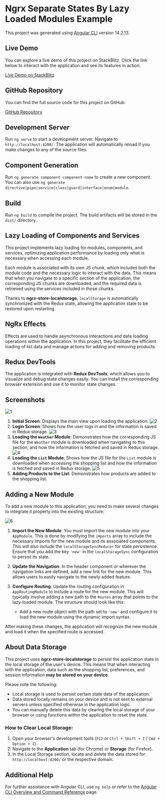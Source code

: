 # Ngrx Separate States By Lazy Loaded Modules Example

This project was generated using [Angular CLI](https://github.com/angular/angular-cli) version 14.2.13.

## Live Demo

You can explore a live demo of this project on StackBlitz. Click the link below to interact with the application and see its features in action:

<a href="https://stackblitz.com/~/github.com/caballeroluis/ngrx-separate-state-by-lazy-module-example" target="_blank" rel="noopener noreferrer">Live Demo on StackBlitz</a>

## GitHub Repository

You can find the full source code for this project on GitHub:

[GitHub Repository](https://github.com/caballeroluis/ngrx-separate-state-by-lazy-module-example)

## Development Server

Run `ng serve` to start a development server. Navigate to `http://localhost:4200/`. The application will automatically reload if you make changes to any of the source files.

## Component Generation

Run `ng generate component component-name` to create a new component. You can also use `ng generate directive|pipe|service|class|guard|interface|enum|module`.

## Build

Run `ng build` to compile the project. The build artifacts will be stored in the `dist/` directory.

## Lazy Loading of Components and Services

This project implements lazy loading for modules, components, and services, optimizing application performance by loading only what is necessary when accessing each module.

Each module is associated with its own JS chunk, which includes both the module code and the necessary logic to interact with the data. This means that when you navigate to a specific section of the application, the corresponding JS chunks are downloaded, and the required data is retrieved using the services included in those chunks.

Thanks to **ngrx-store-localstorage**, `localStorage` is automatically synchronized with the Redux state, allowing the application state to be restored upon restarting.

## NgRx Effects

Effects are used to handle asynchronous interactions and data loading operations within the application. In this project, they facilitate the efficient loading of list data and manage actions for adding and removing products.

## Redux DevTools

The application is integrated with **Redux DevTools**, which allows you to visualize and debug state changes easily. You can install the corresponding browser extension and use it to monitor state changes.

## Screenshots

![1](https://github.com/caballeroluis/ngrx-separate-state-by-lazy-module-example/blob/master/src/assets/img/1.png?raw=true)
1. **Initial Screen**: Displays the main view upon loading the application.
![2](https://github.com/caballeroluis/ngrx-separate-state-by-lazy-module-example/blob/master/src/assets/img/2.png?raw=true)
2. **Login Screen**: Shows how the user logs in and the information is saved in Redux storage.
![3](https://github.com/caballeroluis/ngrx-separate-state-by-lazy-module-example/blob/master/src/assets/img/3.png?raw=true)
3. **Loading the `Weather` Module**: Demonstrates how the corresponding JS file for the `Weather` module is downloaded when navigating to this section, and how the information is fetched and saved in Redux storage.
![4](https://github.com/caballeroluis/ngrx-separate-state-by-lazy-module-example/blob/master/src/assets/img/4.png?raw=true)
4. **Loading the `List` Module**: Shows how the JS file for the `List` module is downloaded when accessing the shopping list and how the information is fetched and saved in Redux storage.
![5](https://github.com/caballeroluis/ngrx-separate-state-by-lazy-module-example/blob/master/src/assets/img/5.png?raw=true)
5. **Adding Products to the List**: Demonstrates how products are added to the shopping list.

## Adding a New Module

To add a new module to this application, you need to make several changes to integrate it properly into the existing structure:

![6](https://github.com/caballeroluis/ngrx-separate-state-by-lazy-module-example/blob/master/src/assets/img/6.png?raw=true)

1. **Import the New Module**: You must import the new module into your `AppModule`. This is done by modifying the `imports` array to include the necessary imports for the new module and its associated components. This will also include the `localStorageSyncReducer` for state persistence. Ensure that you add the key `'new'` in the `localStorageSync` configuration to persist its state.

2. **Update the Navigation**: In the header component or wherever the navigation links are defined, add a new link for the new module. This allows users to easily navigate to the newly added feature.

3. **Configure Routing**: Update the routing configuration in `AppRoutingModule` to include a route for the new module. This will typically involve adding a new path to the `Routes` array that points to the lazy-loaded module. The structure should look like this:
   - Add a new route object with the path set to `'new'` and configure it to load the new module using the dynamic import syntax.

After making these changes, the application will recognize the new module and load it when the specified route is accessed.

## About Data Storage

This project uses **ngrx-store-localstorage** to persist the application state in the local storage of the user's device. This means that when interacting with the application, data such as the shopping list, preferences, and session information **may be stored on your device**.

Please note the following:
- Local storage is used to persist certain state data of the application.
- Data stored locally remains on your device and is not sent to external servers unless specified otherwise in the application logic.
- You can manually delete this data by clearing the local storage of your browser or using functions within the application to reset the state.

### How to Clear Local Storage:
1. Open your browser's development tools (`F12` or `Ctrl + Shift + I` / `Cmd + Option + I`).
2. Navigate to the **Application** tab (for Chrome) or **Storage** (for Firefox).
3. In the Local Storage section, locate and delete the data stored for `http://localhost:4200/` or the respective domain.

## Additional Help

For further assistance with Angular CLI, use `ng help` or refer to the [Angular CLI Overview and Command Reference](https://angular.io/cli) page.
